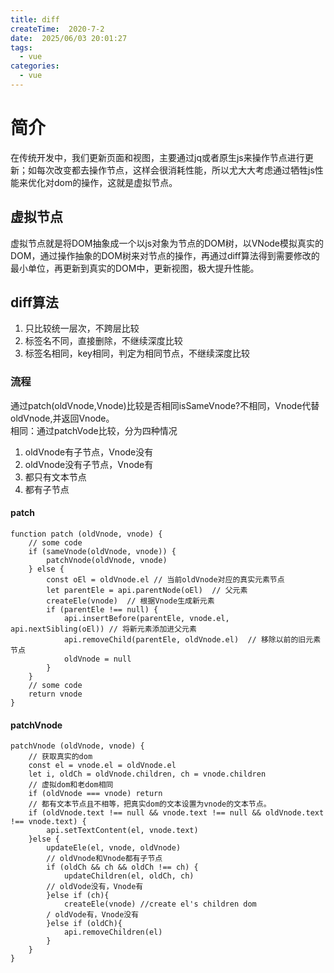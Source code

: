 ```yaml
---
title: diff
createTime:  2020-7-2
date:  2025/06/03 20:01:27
tags:
  - vue
categories:
  - vue
---
```


# 简介
在传统开发中，我们更新页面和视图，主要通过jq或者原生js来操作节点进行更新；如每次改变都去操作节点，这样会很消耗性能，所以尤大大考虑通过牺牲js性能来优化对dom的操作，这就是虚拟节点。
## 虚拟节点
虚拟节点就是将DOM抽象成一个以js对象为节点的DOM树，以VNode模拟真实的DOM，通过操作抽象的DOM树来对节点的操作，再通过diff算法得到需要修改的最小单位，再更新到真实的DOM中，更新视图，极大提升性能。

## diff算法
1. 只比较统一层次，不跨层比较  
2. 标签名不同，直接删除，不继续深度比较 
3. 标签名相同，key相同，判定为相同节点，不继续深度比较

### 流程
通过patch(oldVnode,Vnode)比较是否相同isSameVnode?不相同，Vnode代替oldVnode,并返回Vnode。  
相同：通过patchVode比较，分为四种情况
1. oldVnode有子节点，Vnode没有  
2. oldVnode没有子节点，Vnode有
3. 都只有文本节点
4. 都有子节点

#### patch
```
function patch (oldVnode, vnode) {
    // some code
    if (sameVnode(oldVnode, vnode)) {
        patchVnode(oldVnode, vnode)
    } else {
        const oEl = oldVnode.el // 当前oldVnode对应的真实元素节点
        let parentEle = api.parentNode(oEl)  // 父元素
        createEle(vnode)  // 根据Vnode生成新元素
        if (parentEle !== null) {
            api.insertBefore(parentEle, vnode.el, api.nextSibling(oEl)) // 将新元素添加进父元素
            api.removeChild(parentEle, oldVnode.el)  // 移除以前的旧元素节点
            oldVnode = null
        }
    }
    // some code 
    return vnode
}
```

#### patchVnode
```
patchVnode (oldVnode, vnode) {
    // 获取真实的dom
    const el = vnode.el = oldVnode.el
    let i, oldCh = oldVnode.children, ch = vnode.children
    // 虚拟dom和老dom相同
    if (oldVnode === vnode) return
    // 都有文本节点且不相等，把真实dom的文本设置为vnode的文本节点。
    if (oldVnode.text !== null && vnode.text !== null && oldVnode.text !== vnode.text) {
        api.setTextContent(el, vnode.text)
    }else {
        updateEle(el, vnode, oldVnode)
        // oldVnode和Vnode都有子节点
        if (oldCh && ch && oldCh !== ch) {
            updateChildren(el, oldCh, ch)
        // oldVode没有，Vnode有
        }else if (ch){
            createEle(vnode) //create el's children dom
        / oldVode有，Vnode没有
        }else if (oldCh){
            api.removeChildren(el)
        }
    }
}
```